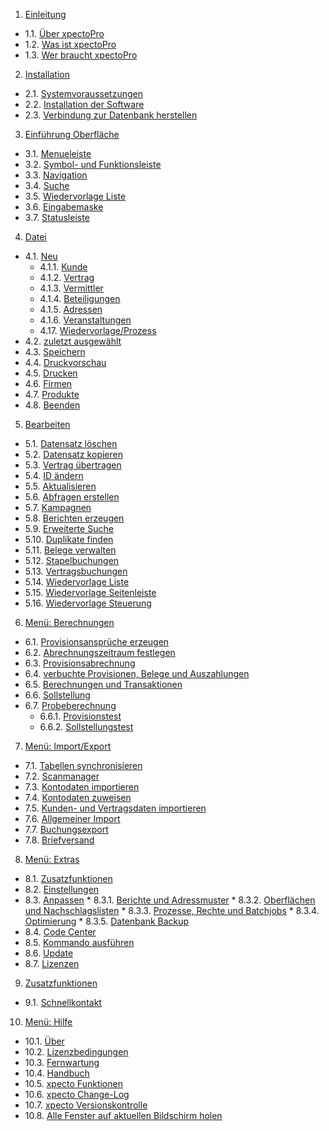 1. [Einleitung](http://help.xpecto.de/Einleitung)
* 1.1. [Über xpectoPro](http://help.xpecto.de/Einleitung/Ueber_xpectoPro)
*  1.2. [Was ist xpectoPro](http://help.xpecto.de/Einleitung/Was_ist_xpectoPro)
*  1.3. [Wer braucht xpectoPro](http://help.xpecto.de/Einleitung/Wer_braucht_xpectoPro)
2.   [Installation](http://help.xpecto.de/Installation)
*  2.1. [Systemvoraussetzungen](http://help.xpecto.de/Installation/Systemvoraussetzungen)
*  2.2. [Installation der Software](http://help.xpecto.de/Installation/Installation_der_Software)
*  2.3. [Verbindung zur Datenbank herstellen](http://help.xpecto.de/Installation/Verbindung_zur_Datenbank_herstellen)
3.   [Einführung Oberfläche](http://help.xpecto.de/Einfuehrung_Oberflaeche)
*  3.1. [Menueleiste](http://help.xpecto.de/Einfuehrung_Oberflaeche/Menueleiste)
*  3.2. [Symbol- und Funktionsleiste](http://help.xpecto.de/Einfuehrung_Oberflaeche/Symbol-_und_Funktionsleiste)
*  3.3. [Navigation](http://help.xpecto.de/Einfuehrung_Oberflaeche/Navigation)
*  3.4. [Suche](http://help.xpecto.de/Einfuehrung_Oberflaeche/Suche)
*  3.5. [Wiedervorlage Liste](http://help.xpecto.de/Einfuehrung_Oberflaeche/Verträge_anlegen)
* 3.6. [Eingabemaske](http://help.xpecto.de/Einfuehrung_Oberflaeche/Eingabemaske)
*  3.7. [Statusleiste](http://help.xpecto.de/Einfuehrung_Oberflaeche/Statusleiste)
4. [Datei](http://help.xpecto.de/Datei)
* 4.1. [Neu](http://help.xpecto.de/Datei/Neu)
     * 4.1.1. [Kunde](http://help.xpecto.de/Datei/Neu/Kunde)
     * 4.1.2.  [Vertrag](http://help.xpecto.de/Datei/Neu/Vertrag)
     *  4.1.3. [Vermittler](http://help.xpecto.de/Datei/Neu/Vermittler)
     *  4.1.4. [Beteiligungen](http://help.xpecto.de/Datei/Neu/Beteiligungen)
     *  4.1.5. [Adressen](http://help.xpecto.de/Datei/Neu/Adressen)
     *  4.1.6. [Veranstaltungen](http://help.xpecto.de/Datei/Neu/Veranstaltungen)
     *  4.17. [Wiedervorlage/Prozess](http://help.xpecto.de/Datei/Neu/Wiedervorlage_Prozess)
 * 4.2. [zuletzt ausgewählt](http://help.xpecto.de/Datei/zuletzt_ausgewaehlt)
*  4.3. [Speichern](http://help.xpecto.de/Datei/Speichern)
*  4.4. [Druckvorschau](http://help.xpecto.de/Datei/Druckvorschau)
*  4.5. [Drucken](http://help.xpecto.de/Datei/Drucken)
* 4.6. [Firmen](http://help.xpecto.de/Datei/Firmen)
*  4.7. [Produkte](http://help.xpecto.de/Datei/Produkte)
*  4.8. [Beenden](http://help.xpecto.de/Datei/Beenden)
5. [Bearbeiten](http://help.xpecto.de/Bearbeiten)
*  5.1. [Datensatz löschen](http://help.xpecto.de/Bearbeiten/Datensatz_loeschen)
* 5.2. [Datensatz kopieren](http://help.xpecto.de/Bearbeiten/Datensatz_kopieren)
* 5.3. [Vertrag übertragen](http://help.xpecto.de/Bearbeiten/Vertrag_uebertragen)
* 5.4. [ID ändern](http://help.xpecto.de/Bearbeiten/ID_aendern)
* 5.5. [Aktualisieren](http://help.xpecto.de/Bearbeiten/Aktualisieren)
* 5.6. [Abfragen erstellen](http://help.xpecto.de/Bearbeiten/Abfragen_erstellen)
* 5.7. [Kampagnen](http://help.xpecto.de/Bearbeiten/Kampagnen)
* 5.8. [Berichten erzeugen](http://help.xpecto.de/Bearbeiten/Berichten_erzeugen)
* 5.9. [Erweiterte Suche](http://help.xpecto.de/Bearbeiten/Erweiterte_Suche)
* 5.10. [Duplikate finden](http://help.xpecto.de/Bearbeiten/Duplikate_finden)
* 5.11. [Belege verwalten](http://help.xpecto.de/Bearbeiten/Belege_verwalten)
*  5.12. [Stapelbuchungen](http://help.xpecto.de/Bearbeiten/Stapelbuchungen)
* 5.13. [Vertragsbuchungen](http://help.xpecto.de/Bearbeiten/Vertragsbuchungen)
* 5.14. [Wiedervorlage Liste](http://help.xpecto.de/Bearbeiten/Wiedervorlage_Liste)
* 5.15. [Wiedervorlage Seitenleiste](http://help.xpecto.de/Bearbeiten/Wiedervorlage_Seitenliste)
* 5.16.  [Wiedervorlage Steuerung](http://help.xpecto.de/Bearbeiten/Wiedervorlage_Steuereung)
6. [Menü: Berechnungen](http://help.xpecto.de/Berechnungen) 
*  6.1. [Provisionsansprüche erzeugen](http://help.xpecto.de/Berechnungen/Provisionsansprueche_erzeugen)
*  6.2. [Abrechnungszeitraum festlegen](http://help.xpecto.de/Berechnungen/Abrechnungszeitraum_festlegen)
*  6.3. [Provisionsabrechnung](http://help.xpecto.de/Berechnungen/Provisionsabrechnung)
*  6.4. [verbuchte Provisionen, Belege und Auszahlungen](http://help.xpecto.de/Berechnungen/verbuchte_Provisionen_Belege_und_Auszahlungen)
*  6.5. [Berechnungen und Transaktionen](http://help.xpecto.de/Berechnungen/Berechnungen_und_Transaktionen)
*  6.6. [Sollstellung](http://help.xpecto.de/Berechnungen/Sollstellung)
*  6.7. [Probeberechnung](http://help.xpecto.de/Berechnungen/Probeberechnung)
     *  6.6.1. [Provisionstest](http://help.xpecto.de/Berechnungen/Provisionstest)
     * 6.6.2. [Sollstellungstest](http://help.xpecto.de/Berechnungen/Sollstellungstest)
7.   [Menü: Import/Export](http://help.xpecto.de/Import_Export)
*  7.1. [Tabellen synchronisieren](http://help.xpecto.de/Import_Export/Tabellen_synchronisieren)
*  7.2. [Scanmanager](http://help.xpecto.de/Einleitung/Import_Export/Scanmanger)
*  7.3. [Kontodaten importieren](http://help.xpecto.de/Import_Export/Kontodaten_importieren)
* 7.4. [Kontodaten zuweisen](http://help.xpecto.de/Import_Export/Kontodaten_zuweisen)
* 7.5. [Kunden- und Vertragsdaten importieren](http://help.xpecto.de/Import_Export/Kunden_und_Vertragsdaten_importieren)
* 7.6. [Allgemeiner Import](http://help.xpecto.de/Import_Export/Allgemeiner_Import)
*  7.7. [Buchungsexport](http://help.xpecto.de/Import_Export/Buchungsexport)
* 7.8. [Briefversand](http://help.xpecto.de/Import_Export/Briefversand)
8.   [Menü: Extras](http://help.xpecto.de/Extras)
*  8.1. [Zusatzfunktionen](http://help.xpecto.de/Extras/Zusatzfunktionen)
*  8.2. [Einstellungen](http://help.xpecto.de/Extras/Einstellungen)
*  8.3. [Anpassen](http://help.xpecto.de/Extras/Anpassen)
           *  8.3.1. [Berichte und Adressmuster](http://help.xpecto.de/Extras/Anpassen_Berichte_und_Adressmuster)
           *  8.3.2. [Oberflächen und Nachschlagslisten](http://help.xpecto.de/Extras/Anpassen_Oberflächen_und_Nachschlagslisten)
           *  8.3.3. [Prozesse, Rechte und Batchjobs](http://help.xpecto.de/Extras/Anpassen_Prozesse_Rechte_und_Batchjobs)
           *  8.3.4. [Optimierung](http://help.xpecto.de/Extras/Anpassen_Optimierung)
           *  8.3.5. [Datenbank Backup](http://help.xpecto.de/Extras/Anpassen_Datenbank_backup)
*  8.4. [Code Center](http://help.xpecto.de/Extras/Code_Center)
*  8.5. [Kommando ausführen](http://help.xpecto.de/Extras/Kommando_ausführen)
*  8.6. [Update](http://help.xpecto.de/Extras/Update)
*  8.7. [Lizenzen](http://help.xpecto.de/Extras/Lizenzen)
9. [Zusatzfunktionen](http://help.xpecto.de/Hilfe)
 * 9.1. [Schnellkontakt](http://help.xpecto.de/Hilfe/Über) 
10.   [Menü: Hilfe](http://help.xpecto.de/Hilfe)
* 10.1. [Über](http://help.xpecto.de/Hilfe/Über)
* 10.2. [Lizenzbedingungen](http://help.xpecto.de/Hilfe/Lizenzbedingungen)
* 10.3. [Fernwartung](http://help.xpecto.de/Hilfe/Fernwartung)
* 10.4. [Handbuch](http://help.xpecto.de/Hilfe/Handbuch)
* 10.5. [xpecto Funktionen](http://help.xpecto.de/Hilfe/xpecto_Funktionen)
* 10.6. [xpecto Change-Log](http://help.xpecto.de/Hilfe/xpecto_Change_Log)
*   10.7. [xpecto Versionskontrolle](http://help.xpecto.de/Hilfe/xpecto_Versionskontrolle)
*  10.8. [Alle Fenster auf aktuellen Bildschirm holen](http://help.xpecto.de/Hilfe/xpecto_Versionskontrolle)
